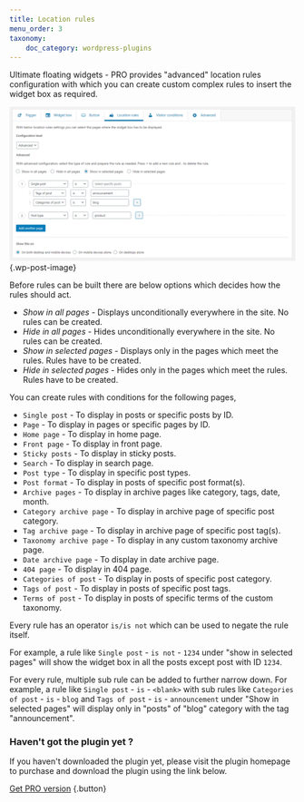 ```yaml
---
title: Location rules
menu_order: 3
taxonomy:
    doc_category: wordpress-plugins
---
```


Ultimate floating widgets - PRO provides "advanced" location rules configuration with which you can create custom complex rules to insert the widget box as required.

![Location rule settings in Ultimate floating widgets PRO WordPress plugin](/_images/ufwp-location-rules.png) {.wp-post-image}

Before rules can be built there are below options which decides how the rules should act.

* _Show in all pages_ - Displays unconditionally everywhere in the site. No rules can be created.
* _Hide in all pages_ - Hides unconditionally everywhere in the site. No rules can be created.
* _Show in selected pages_ - Displays only in the pages which meet the rules. Rules have to be created.
* _Hide in selected pages_ - Hides only in the pages which meet the rules. Rules have to be created.

You can create rules with conditions for the following pages,

* `Single post` - To display in posts or specific posts by ID.
* `Page` - To display in pages or specific pages by ID.
* `Home page` - To display in home page.
* `Front page` - To display in front page.
* `Sticky posts` - To display in sticky posts.
* `Search` - To display in search page.
* `Post type` - To display in specific post types.
* `Post format` - To display in posts of specific post format(s).
* `Archive pages` - To display in archive pages like category, tags, date, month.
* `Category archive page` - To display in archive page of specific post category.
* `Tag archive page` - To display in archive page of specific post tag(s).
* `Taxonomy archive page` - To display in any custom taxonomy archive page.
* `Date archive page` - To display in date archive page.
* `404 page` - To display in 404 page.
* `Categories of post` - To display in posts of specific post category.
* `Tags of post` - To display in posts of specific post tags.
* `Terms of post` - To display in posts of specific terms of the custom taxonomy.

Every rule has an operator `is/is not` which can be used to negate the rule itself.

For example, a rule like `Single post` - `is not` - `1234` under "show in selected pages" will show the widget box in all the posts except post with ID `1234`.

For every rule, multiple sub rule can be added to further narrow down. For example, a rule like `Single post` - `is` - `<blank>` with sub rules like `Categories of post` - `is` - `blog` and `Tags of post` - `is` - `announcement` under "Show in selected pages" will display only in "posts" of "blog" category with the tag "announcement".

### Haven't got the plugin yet ?

If you haven't downloaded the plugin yet, please visit the plugin homepage to purchase and download the plugin using the link below.

[Get PRO version](/wordpress-plugins/ultimate-floating-widgets/?utm_source=doc&utm_medium=location-rules&utm_campaign=ufw-pro#purchase) {.button}
